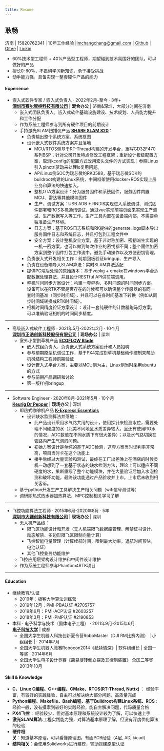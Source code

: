 ```yaml
---
title: Resume
---
```


## 耿畅 

济南 | 15820762341 | 10年工作经验 |imchangchang@gmail.com | [Github](https://github.com/imchangchang) | [Gitee](https://gitee.com/imchangchang) | [Linkin](https://www.linkedin.com/in/imchangchang)

* 60%技术型工程师 + 40%产品型工程师，期望碰到技术氛围好的团队，可以做好的产品
* 擅长0-80%，不畏惧学习新知识，勇于接受挑战
* 动手能力强，具备实现一整套硬件产品的能力

#### Experience
- 嵌入式软件专家 / 嵌入式负责人 · 2022年2月-至今 · 3年+  
  [**深圳市赛尔智控科技有限公司**](https://shareuav.cn/) | **混合办公**  | 济南&深圳，大部分时间在济南
  * 嵌入式团队负责人，嵌入式软件基础设施建设、技术规划、人员能力提升和工作分配
  * 作为系统工程师参与到所有硬件项目的前期设计
  * 手持激光SLAM扫描仪产品 [**SHARE SLAM S20**](https://shareuav.cn/S20)：
    * 负责输出整个系统方案、系统框图
    * 设计嵌入式软件系统方案并且落地
      * MCU/RTOS侧基于RT-Thread构建的开发平台，重写GD32F470系列BSP；针对公司开发特点修改工程框架；重新设计板级配置方案，取消kconfig的配置方式改用宏头文件的方式实现；参照Linux引入pinctrl驱动来处理io复用问题。
      * AP/Linux侧SOC为瑞芯微的RK3588，基于瑞芯微SDK的buildroot构建的Linux系统，中间框架使用docker+ROS实现上层业务和算法的快速接入。
      * 整机OTA方案设计：分为服务固件和系统固件，服务固件内置MCU、雷达等其他模块固件
      * 生产、调试方案：USB ADB + RNDIS实现进入系统调试、测试固件部署和ROS多机通讯调试，通过vue实现前端页面来实现生产测试、生产数据写入等工作。生产工具内置在设备端内部，不需要单独准备生产环境。
      * 日志方案：基于ROS日志系统和RK提供的generate_logs脚本导出服务固件日志和系统日志，并且打包到工程文件中
      * 安全方案：设计整机安全方案，基于非对称加密、密钥派生实现的一机一密方案，也可以做到每次作业的密钥都不同；整个固件加密方案到整个固件打包工作流中，避免手动操作以及方便密钥管理。
    * 负责嵌入式开发相关工作：前期回板验证bringup、生产导入
    * 负责在设备端导入SLAM算法：实时SLAM算法适配
    * 提供PC端后处理的原始版本：基于vcpkg + cmake在windows平台适配数据处理算法，并且设计RESTful API供前端调用。
    * 整机时间同步方案设计：构建一套异构、多时间源的时间同步方案。设备可以在RTK不管是否存在的时候都可以确保整个传感器的有同一套时间基准（同步时间域），并且可以在各时间基准下转换（例如从同步时间域转换成RTK时间域）。
    * 相机时间精度验证方案设计：设计一套纯硬件的计数器跑马灯方案，可以准确验证相机的时间同步精度。
 --- 
- 高级嵌入式软件工程师 · 2021年5月-2022年2月 · 10个月  
  [**深圳市正浩创新科技股份有限公司**](https://www.ecoflow.com/) | **现场办公**  | 深圳
  * 室外小型割草机产品 [**ECOFLOW Blade**](https://www.ecoflow.com/de/blade-robotic-lawn-mower)
      * 嵌入式组负责人，负责嵌入式系统方案设计和人员招聘
      * 参与前期原型机调试工作，基于PX4完成割草机基础动作控制来帮助机械结构工程师前期验证
      * 设计嵌入式平台方案，主要以MCU侧为主，Linux侧当时采用ubuntu的方式
      * 参与前期产品调研和讨论
      * 第一版样机bringup
---
- Software Engineer · 2020年8月-2021年5月 · 10个月  
  [**Keurig Dr Pepper**](https://www.keurigdrpepper.com/)  | **现场办公**  | 深圳
  * 即热式咖啡机产品 [**K-Express Essentials**](https://www.amazon.com/Keurig-K-Express-Essentials-Single-Coffee/dp/B0BMPT81GW)
    * 设计缺水监测算法并落地：
      * 此产品设计采用水气路共用的设计，使用探针来检测水位，需要处理不同硬度的水（北美不同地区水质差异较大，且还有使用RO水的情况，ADC数值在不同水质下有很大差异）；以及水气路切换在管路内产生气泡的问题。
      * 初始方案设计是单纯的基于ADC检测，这套方案当时误判率非常高，项目当时卡在这个功能上
      * 接手后经过大量实验和测试，最终在工厂出差晚上在酒店的时候灵机一动想到了一套基于状态的缺水检测方法，理论上可以适应不同硬度的水，果断重写了整个功能模块，并在大量验证后加入水泡检测和破坏功能。最终该功能通过产品验收并上市。上市后未收到相关客诉。
  * 基于python开发生产工具解决生产相关问题（wifi信号测试等）
  * 调研即热式热水器加热算法，MPC控制相关学习了解
---   
- 飞控功能算法工程师 · 2015年6月-2020年8月 · 5年  
  [**深圳市大疆创新科技有限公司**](https://www.dji.com/) | **现场办公**  | 深圳
  * 无人机产品线：
    * 限飞区功能设计和开发（无人机端限飞数据库管理、解禁证书设计、动态解禁、多边形限飞区限制向量计算）
    * 飞控智能电量管理（计算续航时间，限制最大功率，返航时间预估，电池认证）
    * 其他飞控业务功能维护
  * 飞控应用层架构设计维护和中间件设计维护
  * 作为系统工程师参与Phantom4RTK项目  
---
#### Education
- 继续教育/认证
  * 2019年：极客大学算法训练营
  * 2019年12月：PMI-PBA认证 #2705757
  * 2019年6月：PMI-ACP认证 #2603257
  * 2018年3月：PMI-PMP认证 #2190853
- 本科 · 电子科学与技术（固体电子工程） · 2011年9月-2015年6月  
  [**电子科技大学**](https://www.uestc.edu.cn/) | 成都
  * 全国大学生机器人科技创新夏令营RoboMaster（DJI RM比赛内测） | 小组组长 | · 2014年7月
  * 全国大学生机器人竞赛Robocon2014《舐犊情深》| 软件组组长 | 全国一等奖 · 2014年6月
  * 全国大学生电子设计竞赛《简易旋转倒立摆及其控制装置》 全国二等奖 · 2013年10月

#### Skill & Knowledge
  * **C、Linux C编程、C++编程、CMake、RTOS(RT-Thread, Nuttx)** ： 经验丰富，有较好的实践经验，自主可以解决绝大部分问题，高质量完成
  * **Python编程、Makefile、Bash编程、基于Buildroot构建Linux系统、ROS** : 经验一般，没有摸索到较好的实践经验，能自主解决问题，代码质量合格
  * **PX4飞控** ：经验较少，但对基本原理和系统设计较为了解，可以快速上手
  * **激光SLAM算法**:工程实践能力强，对算法基本原理了解，但没有深度优化算法的经验
  * **硬件相关**：知道基本原理，可以看懂原理图，有画PCB经验（4层, AD, kicad）
  * **结构相关**：会使用Solidworks进行建模，辅助搭建原型认证
